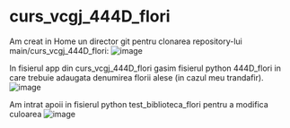 # curs_vcgj_444D_flori

Am creat in Home un director git pentru clonarea repository-lui main/curs_vcgj_444D_flori:
![image](https://github.com/andrei162/curs_vcgj_444D_flori/assets/128401623/86d37cfe-76c3-4b5c-ad3d-73fba40d26d1)

In fisierul app din curs_vcgj_444D_flori gasim fisierul python 444D_flori in care trebuie adaugata denumirea florii alese (in cazul meu trandafir). 
![image](https://github.com/andrei162/curs_vcgj_444D_flori/assets/128401623/1c7fcc48-1b44-437a-8ce3-ca9c22ec07a0)

Am intrat apoii in fisierul python test_biblioteca_flori pentru a modifica culoarea
![image](https://github.com/andrei162/curs_vcgj_444D_flori/assets/128401623/96beb466-fdc6-4706-9404-a59fc3afd648)





